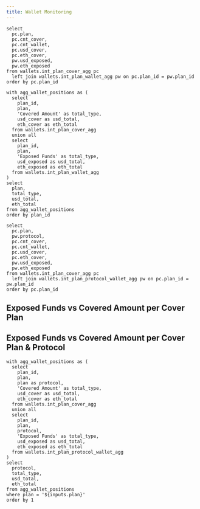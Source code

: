 ```yaml
---
title: Wallet Monitoring
---
```


```plan_list
select
  pc.plan,
  pc.cnt_cover,
  pc.cnt_wallet,
  pc.usd_cover,
  pc.eth_cover,
  pw.usd_exposed,
  pw.eth_exposed
from wallets.int_plan_cover_agg pc
  left join wallets.int_plan_wallet_agg pw on pc.plan_id = pw.plan_id
order by pc.plan_id
```

```plan_stack
with agg_wallet_positions as (
  select
    plan_id,
    plan,
    'Covered Amount' as total_type,
    usd_cover as usd_total,
    eth_cover as eth_total
  from wallets.int_plan_cover_agg
  union all
  select
    plan_id,
    plan,
    'Exposed Funds' as total_type,
    usd_exposed as usd_total,
    eth_exposed as eth_total
  from wallets.int_plan_wallet_agg
)
select
  plan,
  total_type,
  usd_total,
  eth_total
from agg_wallet_positions
order by plan_id
```

```plan_protocol_list
select
  pc.plan,
  pw.protocol,
  pc.cnt_cover,
  pc.cnt_wallet,
  pc.usd_cover,
  pc.eth_cover,
  pw.usd_exposed,
  pw.eth_exposed
from wallets.int_plan_cover_agg pc
  left join wallets.int_plan_protocol_wallet_agg pw on pc.plan_id = pw.plan_id
order by pc.plan_id
```

## Exposed Funds vs Covered Amount per Cover Plan

<DataTable data={plan_list}>
  <Column id=plan title="plan"/>
  <Column id=cnt_cover title="# covers" />
  <Column id=cnt_wallet title="# wallets" />
  <Column id=usd_cover title="cover ($)" />
  <Column id=eth_cover title="cover (Ξ)" />
  <Column id=usd_exposed title="funds exposed ($)" />
  <Column id=eth_exposed title="funds exposed (Ξ)" />
</DataTable>

<Tabs>
  <Tab label='USD'>
    <BarChart 
      data={plan_stack}
      title='Totals'
      x=plan
      y=usd_total
      series=total_type
      swapXY=true
      type=grouped
      sort=false
    />
    <BarChart 
      data={plan_stack}
      title='% Share'
      x=plan
      y=usd_total
      series=total_type
      type=stacked100
      labels=true
      swapXY=true
      sort=false
    />
  </Tab>
  <Tab label='ETH'>
    <BarChart 
      data={plan_stack}
      title='Totals'
      x=plan
      y=eth_total
      series=total_type
      swapXY=true
      type=grouped
      sort=false
    />
    <BarChart 
      data={plan_stack}
      title="% Share"
      x=plan
      y=eth_total
      series=total_type
      type=stacked100
      labels=true
      swapXY=true
      sort=false
    />
  </Tab>
</Tabs>

## Exposed Funds vs Covered Amount per Cover Plan & Protocol

<DataTable data={plan_protocol_list}>
  <Column id=plan title="plan" />
  <Column id=protocol title="protocol"/>
  <Column id=cnt_cover title="# covers" />
  <Column id=cnt_wallet title="# wallets" />
  <Column id=usd_cover title="cover ($)" />
  <Column id=eth_cover title="cover (Ξ)" />
  <Column id=usd_exposed title="funds exposed ($)" />
  <Column id=eth_exposed title="funds exposed (Ξ)" />
</DataTable>

<ButtonGroup name=plan title="Select Plan">
    <ButtonGroupItem valueLabel="Entry Cover" value="Entry Cover" />
    <ButtonGroupItem valueLabel="Essential Cover" value="Essential Cover" />
    <ButtonGroupItem valueLabel="Elite Cover" value="Elite Cover" default />
</ButtonGroup>

```protocol_stack
with agg_wallet_positions as (
  select
    plan_id,
    plan,
    plan as protocol,
    'Covered Amount' as total_type,
    usd_cover as usd_total,
    eth_cover as eth_total
  from wallets.int_plan_cover_agg
  union all
  select
    plan_id,
    plan,
    protocol,
    'Exposed Funds' as total_type,
    usd_exposed as usd_total,
    eth_exposed as eth_total
  from wallets.int_plan_protocol_wallet_agg
)
select
  protocol,
  total_type,
  usd_total,
  eth_total
from agg_wallet_positions
where plan = '${inputs.plan}'
order by 1
```

<Tabs>
  <Tab label='USD'>
    <BarChart 
      data={protocol_stack}
      title='Totals'
      x=total_type
      y=usd_total
      series=protocol
      swapXY=true
    />
  </Tab>
  <Tab label='ETH'>
    <BarChart 
      data={protocol_stack}
      title='Totals'
      x=total_type
      y=eth_total
      series=protocol
      swapXY=true
    />
  </Tab>
</Tabs>

<LastRefreshed prefix="Data last updated"/>
